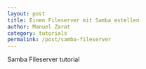 ```yaml
---
layout: post
title: Einen Fileserver mit Samba estellen
author: Manuel Zarat
category: tutorials
permalink: /post/samba-fileserver
---
```


Samba Fileserver tutorial
